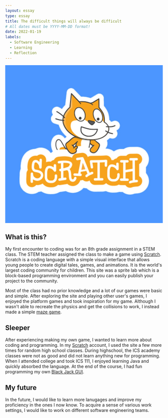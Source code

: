 ```yaml
---
layout: essay
type: essay
title: The difficult things will always be difficult
# All dates must be YYYY-MM-DD format!
date: 2022-01-19
labels:
  - Software Engineering
  - Learning
  - Reflection
---
```


<img class="ui small right circular floated image" src="../images/scratch_mascot.jpg">

## What is this?
My first encounter to coding was for an 8th grade assignment in a STEM class. The STEM teacher assigned the class to make a game using <a href="https://scratch.mit.edu">Scratch</a>. Scratch is a coding language with a simple visual interface that allows young people to create digital tales, games, and animations. It is the world's largest coding community for children. This site was a sprite lab which is a block-based programming environment and you can easily publish your project to the community.

Most of the class had no prior knowledge and a lot of our games were basic and simple. After exploring the site and playing other user's games, I enjoyed the platform games and took inspiration for my game. Although I wasn't able to recreate the physics and get the collisions to work, I instead made a simple <a href="https://louie808.github.io/projects/scratchGame"> maze game</a>.

## Sleeper
After experiencing making my own game, I wanted to learn more about coding and programming. In my <a href="https://scratch.mit.edu/users/HeatWaveStar/">Scratch</a> account, I used the site a few more times for random high school classes. During highschool, the ICS academy classes were not as good and did not learn anything new for programming. When I attended college and took ICS 111, I enjoyed learning Java and quickly absorbed the language. At the end of the course, I  had fun programming my own <a href="https://louie808.github.io/projects/blackJack_GUI">Black Jack GUI</a>.

## My future
In the future, I would like to learn more lanugages and improve my proficiency in the ones I now know. To acquire a sense of various work settings, I would like to work on different software engineering teams. 
